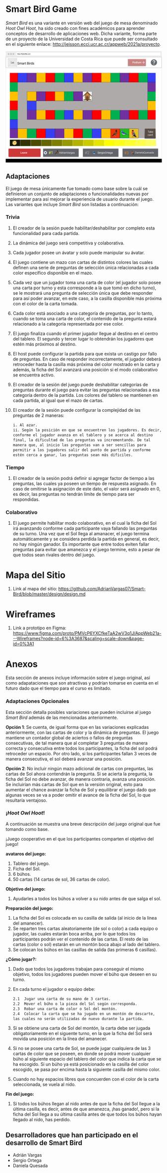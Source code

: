 # **Smart Bird Game**

_Smart Bird_ es una variante en versión web del juego de mesa denominado _Hoot Owl Hoot_, ha sido creado con fines académicos para aprender conceptos de desarrollo de aplicaciones web. Dicha variante, forma parte de un proyecto de la Universidad de Costa Rica que puede ser consultado en el siguiente enlace: http://jeisson.ecci.ucr.ac.cr/appweb/2021a/proyecto.

![Match Screen](/design/wireframes/MatchPage.svg)

## **Adaptaciones**

El juego de mesa únicamente fue tomado como base sobre la cuál se definieron un conjunto de adaptaciones o funcionalidades nuevas por implementar para así mejorar la experiencia de usuario durante el juego. Las variantes que incluye _Smart Bird_ son listadas a continuación:

### **Trivia**

1.  El creador de la sesión puede habilitar/deshabilitar por completo esta funcionalidad para cada partida.
2.  La dinámica del juego será competitiva y colaborativa.
3.  Cada jugador posee un ávatar y solo puede manipular su ávatar.
4.  El juego contiene un mazo con cartas de distintos colores las cuales definen una serie de preguntas de selección única relacionadas a cada color específico disponible en el mazo.
5.  Cada vez que un jugador toma una carta de color (el jugador solo posee una carta por turno y esta corresponde a la que tomó en dicho turno), se le mostrará una pregunta de selección única que debe responder para así poder avanzar, en este caso, a la casilla disponible más próxima con el color de la carta tomada.
6.  Cada color está asociado a una categoría de preguntas, por lo tanto, cuando se toma una carta de color, el contenido de la pregunta estará relacionado a la categoría representada por ese color.
7.  El juego finaliza cuando el primer jugador llegue al destino en el centro del tablero. El segundo y tercer lugar lo obtendrán los jugadores que estén más próximos al destino.
8.  El host puede configurar la partida para que exista un castigo por fallo de preguntas. En caso de responder incorrectamente, el jugador deberá retroceder hasta la casilla más próxima del color mostrado en la carta y además, la ficha del Sol avanzará una posición si el modo colaborativo se encuentra activo.
9.  El creador de la sesión del juego puede deshabilitar categorías de preguntas durante el juego para evitar las preguntas relacionadas a esa categoría dentro de la partida. Los colores del tablero se mantienen en cada partida, al igual que el mazo de cartas.
10. El creador de la sesión puede configurar la complejidad de las preguntas de 2 maneras:

        i. Al azar.
        ii. Según la posición en que se encuentren los jugadores. Es decir, conforme el jugador avanza en el tablero y se acerca al destino final, la dificultad de las preguntas va incrementando. De tal manera que, al inicio las preguntas van a ser sencillas para permitir a los jugadores salir del punto de partida y conforme estén cerca a ganar, las preguntas sean más dificiles.

### **Tiempo**

1. El creador de la sesión podrá definir si agregar factor de tiempo a las preguntas, las cuales ya poseen un tiempo de respuesta asignado. En caso de omitirse la asignación de este dato, el valor será asignado en 0, es decir, las preguntas no tendrán límite de tiempo para ser respondidas.

### **Colaborativo**

1. El juego permite habilitar modo colaborativo, en el cual la ficha del Sol irá avanzando conforme cada participante vaya fallando las preguntas de su turno. Una vez que el Sol llega al amanacer, el juego termina automáticamente y se considera perdida la partida en general, es decir, no hay ningún ganador. Es importante que entre todos eviten fallar preguntas para evitar que amanezca y el juego termine, esto a pesar de que todos sean rivales dentro del juego.

# **Mapa del Sitio**

1. Link al mapa del sitio: https://github.com/AdrianVargas07/Smart-Bird/blob/master/design/design.md

# **Wireframes**

1. Link a prototipo en Figma: https://www.figma.com/proto/PMVcP6YXCfkeTaA2wV3q1J/AppWeb21a---Wireframes?node-id=6%3A3687&scaling=scale-down&page-id=0%3A1

# **Anexos**

Esta sección de anexos incluye información sobre el juego original, así como adapataciones que son atractivas y podrían tomarse en cuenta en el futuro dado que el tiempo para el curso es limitado.

### **Adaptaciones Opcionales**

Esta sección detalla posibles variaciones que pueden incluirse al juego _Smart Bird_ además de las mencionadas anteriormente.

**Opción 1**: Se cuenta, de igual forma que en las variaciones explicadas anteriormente, con las cartas de color y la dinámica de preguntas. El juego mantiene un contador global de aciertos o fallos de preguntas consecutivas, de tal manera que al completar 3 preguntas de manera correcta y consecutiva entre todos los participantes, la ficha del sol podrá retroceder un espacio. Por otro lado, si los participantes fallan 3 veces de manera consecutiva, el sol deberá avanzar una posición.

**Opción 2**: No incluir ningún mazo adicional de cartas con preguntas, las cartas de Sol ahora contendrán la pregunta. Si se acierta la pregunta, la ficha del Sol no debe avanzar, de manera contraria, avanza una posición. Se incluirían más cartas de Sol que en la versión original, esto para aumentar el chance avanzar la ficha de Sol y equilibrar el juego dado que algunas veces se va a poder omitir el avance de la ficha del Sol, lo que resultaría ventajoso.

### **¡_Hoot Owl Hoot_!**

A continuación se muestra una breve descripción del juego original que fue tomando como base.

¡Juego cooperativo en el que los participantes comparten el objetivo del juego!

**avataros del juego:**

1. Tablero del juego.
2. Ficha del Sol.
3. 6 búhos.
4. 50 cartas (14 cartas de sol, 36 cartas de color).

**Objetivo del juego:**

1. Ayudarles a todos los búhos a volver a su nido antes de que salga el sol.

**Preparación del juego:**

1. La ficha del Sol es colocada en su casilla de salida (al inicio de la línea del amanecer).
2. Se reparten tres cartas aleatoriamente (de sol o color) a cada equipo o jugador, las cuales estarán boca arriba, por lo que todos los participantes podrán ver el contenido de las cartas. El resto de las cartas (color o sol) estarán en un montón boca abajo al lado del tablero.
3. Se colocan los búhos en las casillas de salida (las primeras 6 casillas).

**¿Cómo jugar?:**

1.  Dado que todos los jugadores trabajan para conseguir el mismo objetivo, todos los jugadores pueden mover el búho que deseen en su turno.
2.  En cada turno el jugador o equipo debe:

        2.1  Jugar una carta de su mano de 3 cartas.
        2.2  Mover el búho o la pieza del Sol según corresponda.
        2.3  Robar una carta de color o Sol del montón.
        2.4  Colocar la carta que se ha jugado en un montón de descarte, las cuales no serán utilizadas de nuevo durante la partida.


3.  Si se obtiene una carta de Sol del montón, la carta debe ser jugada obligatoriamente en el siguente turno, en la que la ficha del Sol será movida una posición en la línea del amanecer.
4.  Si no se posee una carta de Sol, se puede jugar cualquiera de las 3 cartas de color que se poseen, en donde se podrá mover cualquier búho al siguiente espacio del tablero del color que indica la carta que se ha escogido. Si un búho ya está posicionado en la casilla del color escogido, se pasa por encima hasta la siguiente casilla del mismo color.
5.  Cuando no hay espacios libres que concuerden con el color de la carta seleccionada, se vuela al nido.

**Fin del juego:**

1. Si todos los búhos llegan al nido antes de que la ficha del Sol llegue a la última casilla, es decir, antes de que amanezca, ¡has ganado!, pero si la ficha del Sol llega a su última casilla antes de que todos los búhos hayan llegado al nido, has perdido.

## **Desarrolladores que han participado en el desarrollo de Smart Bird**
- Adrián Vargas
- Sergio Ortega
- Daniela Quesada
